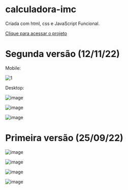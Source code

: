 # calculadora-imc

Criada com html, css e JavaScript Funcional.

<a href="https://rauldiamantino.github.io/calculadora-imc/">Clique para acessar o projeto</a>

# Segunda versão (12/11/22)

Mobile:

![1](https://user-images.githubusercontent.com/100098231/201459518-db926c12-d894-4b2e-a382-0cd2dae82804.png)

Desktop:

![image](https://user-images.githubusercontent.com/100098231/201459186-80f9987f-6d47-4192-81b8-c94c3e2faa99.png)

![image](https://user-images.githubusercontent.com/100098231/201459164-d0e149c4-551a-42fd-a464-c3a17e03a7c0.png)

![image](https://user-images.githubusercontent.com/100098231/201459181-cd5f376b-7e07-4897-b099-74c585802c4c.png)







# Primeira versão (25/09/22)

![image](https://user-images.githubusercontent.com/100098231/192160706-6205202e-5f38-4bed-a85e-10b3637f95f1.png)

![image](https://user-images.githubusercontent.com/100098231/192160723-a1aec2da-088d-40e7-a7cf-96479aacdbd9.png)

![image](https://user-images.githubusercontent.com/100098231/192160740-eb1d05b6-872d-44d6-a931-d2e9cecf893e.png)

![image](https://user-images.githubusercontent.com/100098231/192160749-33ff6628-3b7a-4966-a387-99e5fede5b25.png)


